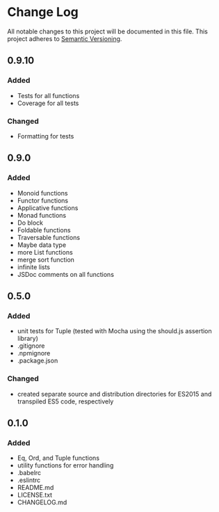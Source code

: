 # Change Log
All notable changes to this project will be documented in this file.
This project adheres to [Semantic Versioning](http://semver.org/).

## 0.9.10
### Added
- Tests for all functions
- Coverage for all tests

### Changed
- Formatting for tests

## 0.9.0
### Added
- Monoid functions
- Functor functions
- Applicative functions
- Monad functions
- Do block
- Foldable functions
- Traversable functions
- Maybe data type
- more List functions
- merge sort function
- infinite lists
- JSDoc comments on all functions

## 0.5.0
### Added
- unit tests for Tuple (tested with Mocha using the should.js assertion library)
- .gitignore
- .npmignore
- .package.json

### Changed
- created separate source and distribution directories for ES2015 and transpiled ES5 code, respectively

## 0.1.0
### Added
- Eq, Ord, and Tuple functions
- utility functions for error handling
- .babelrc
- .eslintrc
- README.md
- LICENSE.txt
- CHANGELOG.md
